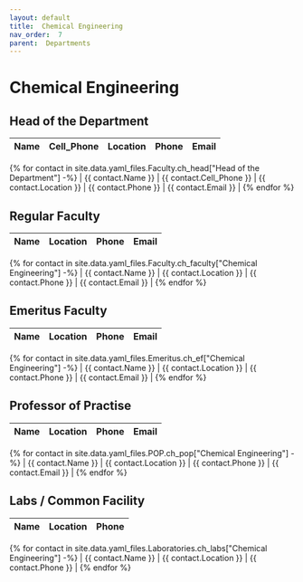 ```yaml
---
layout: default
title:  Chemical Engineering
nav_order:  7
parent:  Departments
---
```




# Chemical Engineering




## Head of the Department


| Name | Cell_Phone | Location | Phone | Email |
| --- | --- | --- | --- | --- |
{% for contact in site.data.yaml_files.Faculty.ch_head["Head of the Department"] -%}
| {{ contact.Name }} | {{ contact.Cell_Phone }} | {{ contact.Location }} | {{ contact.Phone }} | {{ contact.Email }} |
{% endfor %}


## Regular Faculty 


| Name | Location | Phone | Email |
| --- | --- | --- | --- |
{% for contact in site.data.yaml_files.Faculty.ch_faculty["Chemical Engineering"] -%}
| {{ contact.Name }} | {{ contact.Location }} | {{ contact.Phone }} | {{ contact.Email }} |
{% endfor %}


## Emeritus Faculty 


| Name | Location | Phone | Email |
| --- | --- | --- | --- |
{% for contact in site.data.yaml_files.Emeritus.ch_ef["Chemical Engineering"] -%}
| {{ contact.Name }} | {{ contact.Location }} | {{ contact.Phone }} | {{ contact.Email }} |
{% endfor %}


## Professor of Practise 


| Name | Location | Phone | Email |
| --- | --- | --- | --- |
{% for contact in site.data.yaml_files.POP.ch_pop["Chemical Engineering"] -%}
| {{ contact.Name }} | {{ contact.Location }} | {{ contact.Phone }} | {{ contact.Email }} |
{% endfor %}


## Labs / Common Facility 


| Name | Location | Phone |
| --- | --- | --- |
{% for contact in site.data.yaml_files.Laboratories.ch_labs["Chemical Engineering"] -%}
| {{ contact.Name }} | {{ contact.Location }} | {{ contact.Phone }} |
{% endfor %}
